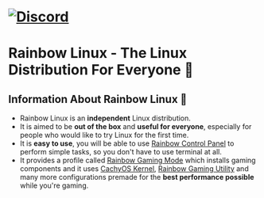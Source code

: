 [![Discord](https://img.shields.io/discord/1248689680535523401?style=flat-square&logo=discord&color=%235865F2)](https://discord.gg/YNP33vSF79)
===
# **Rainbow Linux** - The Linux Distribution For Everyone 🌈
## Information About Rainbow Linux 🌈
- Rainbow Linux is an **independent** Linux distribution.
- It is aimed to be **out of the box** and **useful for everyone**, especially for people who would like to try Linux for the first time. 
- It is **easy to use**, you will be able to use [Rainbow Control Panel](https://github.com/rainbow-linux/rainbow-control-panel) to perform simple tasks, so you don't have to use terminal at all.
- It provides a profile called [Rainbow Gaming Mode](https://github.com/rainbow-linux/rainbow-gaming-mode) which installs gaming components and it uses [CachyOS Kernel](https://github.com/CachyOS/linux-cachyos), [Rainbow Gaming Utility](https://github.com/rainbow-linux/rainbow-gaming-utility) and many more configurations premade for the **best performance possible** while you're gaming.
